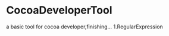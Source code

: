 CocoaDeveloperTool
==================

a basic tool for cocoa developer,finishing...
1.RegularExpression
